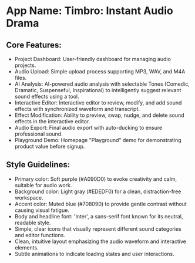 # **App Name**: Timbro: Instant Audio Drama

## Core Features:

- Project Dashboard: User-friendly dashboard for managing audio projects.
- Audio Upload: Simple upload process supporting MP3, WAV, and M4A files.
- AI Analysis: AI-powered audio analysis with selectable Tones (Comedic, Dramatic, Suspenseful, Inspirational) to intelligently suggest relevant sound effects using a tool.
- Interactive Editor: Interactive editor to review, modify, and add sound effects with synchronized waveform and transcript.
- Effect Modification: Ability to preview, swap, nudge, and delete sound effects in the interactive editor.
- Audio Export: Final audio export with auto-ducking to ensure professional sound.
- Playground Demo: Homepage "Playground" demo for demonstrating product value before signup.

## Style Guidelines:

- Primary color: Soft purple (#A090D0) to evoke creativity and calm, suitable for audio work.
- Background color: Light gray (#EDEDF0) for a clean, distraction-free workspace.
- Accent color: Muted blue (#708090) to provide gentle contrast without causing visual fatigue.
- Body and headline font: 'Inter', a sans-serif font known for its neutral, readable style.
- Simple, clear icons that visually represent different sound categories and editor functions.
- Clean, intuitive layout emphasizing the audio waveform and interactive elements.
- Subtle animations to indicate loading states and user interactions.
